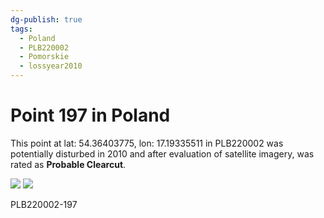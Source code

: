 ```yaml
---
dg-publish: true
tags:
  - Poland
  - PLB220002
  - Pomorskie
  - lossyear2010
---
```


# Point 197 in Poland

This point at lat: 54.36403775, lon: 17.19335511 in PLB220002 was potentially disturbed in 2010 and after evaluation of satellite imagery, was rated as **Probable Clearcut**.

<div class='juxtapose' data-showcredits='false'>
<img src='https://baserow-backend-production20240528124524339000000001.s3.amazonaws.com/user_files/P5Zn9HI7Gs4rcgiTgQJl8cmxKKqIBNLw_bfae58768b74e17dd1838e8c7340a0d9c1e851390f47b5e0cf21e369ddf79e9a.png' data-label='May 2008' />
<img src='https://baserow-backend-production20240528124524339000000001.s3.amazonaws.com/user_files/46XSSMBjDjEJNABKtIR4FDRWVQJCu2rt_7250e87769a47d8ba0af75fc7011c8ef5aaceb78fa72583b57bf315ab5beda74.png' data-label='March 2012' />
</div>

PLB220002-197